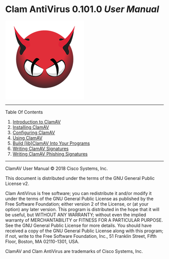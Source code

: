 # Clam AntiVirus 0.101.0 *User Manual*

![image](UserManual/images/demon.png)

-----

Table Of Contents

1. [Introduction to ClamAV](UserManual/Introduction.md)
2. [Installing ClamAV](UserManual/Installation.md)
3. [Configuring ClamAV](UserManual/Configuration.md)
4. [Using ClamAV](UserManual/Usage.md)
5. [Build \[lib\]ClamAV Into Your Programs](UserManual/libclamav.md)
6. [Writing ClamAV Signatures](UserManual/Signatures.md)
7. [Writing ClamAV Phishing Signatures](UserManual/PhishSigs.md)

-----

ClamAV User Manual © 2018 Cisco Systems, Inc.

This document is distributed under the terms of the GNU General Public License v2.

Clam AntiVirus is free software; you can redistribute it and/or modify it under the terms of the GNU General Public License as published by the Free Software Foundation; either version 2 of the License, or (at your option) any later version. This program is distributed in the hope that it will be useful, but WITHOUT ANY WARRANTY; without even the implied warranty of MERCHANTABILITY or FITNESS FOR A PARTICULAR PURPOSE. See the GNU General Public License for more details. You should have received a copy of the GNU General Public License along with this program; if not, write to the Free Software Foundation, Inc., 51 Franklin Street, Fifth Floor, Boston, MA 02110-1301, USA.

ClamAV and Clam AntiVirus are trademarks of Cisco Systems, Inc.
